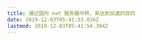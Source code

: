 ```yaml
---
title: 通过国内 nat 服务器中转，来达到加速的目的
date: 2019-12-03T05:41:53.036Z
lastmod: 2019-12-03T05:41:54.394Z
---
```


